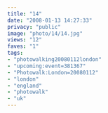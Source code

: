 ```yaml
---
title: "14"
date: "2008-01-13 14:27:33"
privacy: "public"
image: "photo/14/14.jpg"
views: "12"
faves: "1"
tags:
- "photowalking20080112london"
- "upcoming:event=381367"
- "Photowalk:London=20080112"
- "london"
- "england"
- "photowalk"
- "uk"
---
```


